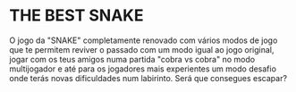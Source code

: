 # THE BEST SNAKE

O jogo da "SNAKE" completamente renovado com vários modos de jogo que te permitem reviver o passado com um modo igual ao jogo original, jogar com os teus amigos numa partida "cobra vs cobra" no modo multijogador e até para os jogadores mais experientes um modo desafio onde terás novas dificuldades num labirinto. Será que consegues escapar? 